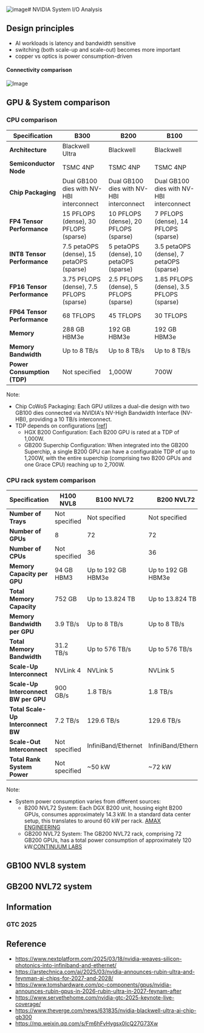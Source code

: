 ![image](https://github.com/user-attachments/assets/c0925387-cde2-4a46-aef7-3a067a28196f)# NVIDIA System I/O Analysis

## Design principles
- AI workloads is latency and bandwidth sensitive
- switching (both scale-up and scale-out) becomes more important
- copper vs optics is power consumption-driven

#### Connectivity comparison
![Image](https://github.com/user-attachments/assets/5c34ec4a-951b-42de-817a-ff58e0f8c059)

## GPU & System comparison

### CPU comparison

| Specification                  | B300                                 | B200                                 | B100                                 |
|--------------------------------|--------------------------------------|--------------------------------------|--------------------------------------|
| **Architecture**               | Blackwell Ultra                      | Blackwell                            | Blackwell                            |
| **Semiconductor Node**         | TSMC 4NP                             | TSMC 4NP                             | TSMC 4NP                             |
| **Chip Packaging**             | Dual GB100 dies with NV-HBI interconnect | Dual GB100 dies with NV-HBI interconnect | Dual GB100 dies with NV-HBI interconnect |
| **FP4 Tensor Performance**     | 15 PFLOPS (dense), 30 PFLOPS (sparse) | 10 PFLOPS (dense), 20 PFLOPS (sparse) | 7 PFLOPS (dense), 14 PFLOPS (sparse) |
| **INT8 Tensor Performance**    | 7.5 petaOPS (dense), 15 petaOPS (sparse) | 5 petaOPS (dense), 10 petaOPS (sparse) | 3.5 petaOPS (dense), 7 petaOPS (sparse) |
| **FP16 Tensor Performance**    | 3.75 PFLOPS (dense), 7.5 PFLOPS (sparse) | 2.5 PFLOPS (dense), 5 PFLOPS (sparse) | 1.85 PFLOPS (dense), 3.5 PFLOPS (sparse) |
| **FP64 Tensor Performance**    | 68 TFLOPS                            | 45 TFLOPS                            | 30 TFLOPS                               |
| **Memory**                     | 288 GB HBM3e                          | 192 GB HBM3e                          | 192 GB HBM3e                          |
| **Memory Bandwidth**           | Up to 8 TB/s                          | Up to 8 TB/s                          | Up to 8 TB/s                          |
| **Power Consumption (TDP)**    | Not specified                         | 1,000W                                | 700W                                  |

Note:
- Chip CoWoS Packaging: Each GPU utilizes a dual-die design with two GB100 dies connected via NVIDIA's NV-High Bandwidth Interface (NV-HBI), providing a 10 TB/s interconnect.
- TDP depends on configurations [[ref](https://www.tomshardware.com/pc-components/gpus/nvidias-next-gen-ai-gpu-revealed-blackwell-b200-gpu-delivers-up-to-20-petaflops-of-compute-and-massive-improvements-over-hopper-h100?utm_source=chatgpt.com)]
  - HGX B200 Configuration: Each B200 GPU is rated at a TDP of 1,000W. 
  - GB200 Superchip Configuration: When integrated into the GB200 Superchip, a single B200 GPU can have a configurable TDP of up to 1,200W, with the entire superchip (comprising two B200 GPUs and one Grace CPU) reaching up to 2,700W.

### CPU rack system comparison

| Specification                  | H100 NVL8 | B100 NVL72 | B200 NVL72 | B300 NVL72 | Rubin NVL144 | Rubin NVL576 |
|--------------------------------|-----------|------------|------------|------------|--------------|--------------|
| **Number of Trays**            | Not specified | Not specified | Not specified | Not specified | Not specified | Not specified |
| **Number of GPUs**             | 8         | 72         | 72         | 72         | 144          | 576          |
| **Number of CPUs**             | Not specified | 36 | 36 | 36 | Not specified | Not specified |
| **Memory Capacity per GPU**    | 94 GB HBM3 | Up to 192 GB HBM3e | Up to 192 GB HBM3e | 288 GB HBM3e | Not specified | Not specified |
| **Total Memory Capacity**      | 752 GB    | Up to 13.824 TB | Up to 13.824 TB | 20.736 TB | Not specified | Not specified |
| **Memory Bandwidth per GPU**   | 3.9 TB/s  | Up to 8 TB/s | Up to 8 TB/s | Up to 8 TB/s | Not specified | Not specified |
| **Total Memory Bandwidth**     | 31.2 TB/s | Up to 576 TB/s | Up to 576 TB/s | 576 TB/s | Not specified | Not specified |
| **Scale-Up Interconnect**      | NVLink 4  | NVLink 5 | NVLink 5 | NVLink 5 | NVLink 6? | NVLink 6? |
| **Scale-Up Interconnect BW per GPU** | 900 GB/s | 1.8 TB/s | 1.8 TB/s | 1.8 TB/s | Not specified | Not specified |
| **Total Scale-Up Interconnect BW** | 7.2 TB/s | 129.6 TB/s | 129.6 TB/s | 129.6 TB/s | Not specified | Not specified |
| **Scale-Out Interconnect**     | Not specified | InfiniBand/Ethernet | InfiniBand/Ethernet | InfiniBand/Ethernet | InfiniBand/Ethernet | InfiniBand/Ethernet |
| **Total Rank System Power**    | Not specified | ~50 kW | ~72 kW | Not specified | Not specified | Not specified |

Note:
- System power consumption varies from different sources:
  - B200 NVL72 System: Each DGX B200 unit, housing eight B200 GPUs, consumes approximately 14.3 kW. In a standard data center setup, this translates to around 60 kW per rack. [AMAX ENGINEERING](https://www.amax.com/comparing-nvidia-blackwell-configurations/?utm_source=chatgpt.com)
  - GB200 NVL72 System: The GB200 NVL72 rack, comprising 72 GB200 GPUs, has a total power consumption of approximately 120 kW.[CONTINUUM LABS](https://training.continuumlabs.ai/infrastructure/servers-and-chips/nvidia-gb200-nvl72?utm_source=chatgpt.com)



## GB100 NVL8 system

## GB200 NVL72 system


## Information
### GTC 2025


## Reference
- https://www.nextplatform.com/2025/03/18/nvidia-weaves-silicon-photonics-into-infiniband-and-ethernet/
- https://arstechnica.com/ai/2025/03/nvidia-announces-rubin-ultra-and-feynman-ai-chips-for-2027-and-2028/
- https://www.tomshardware.com/pc-components/gpus/nvidia-announces-rubin-gpus-in-2026-rubin-ultra-in-2027-feynam-after
- https://www.servethehome.com/nvidia-gtc-2025-keynote-live-coverage/
- https://www.theverge.com/news/631835/nvidia-blackwell-ultra-ai-chip-gb300
- https://mp.weixin.qq.com/s/Fm6hFvHygsx0IcQ27G73Xw

